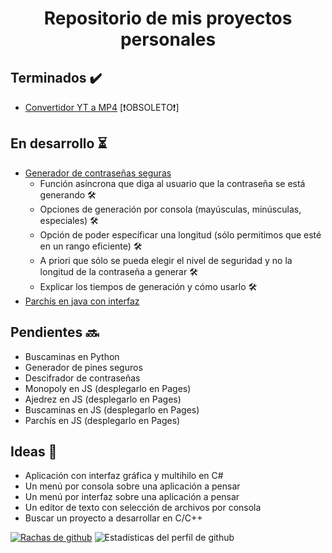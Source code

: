 <h1 align="center">Repositorio de mis proyectos personales</h1>

<h2>Terminados ✔️</h2>
<ul>
  <li><a href="https://github.com/uo287577/Proyectos/tree/main/Python/Convertidor%20yt%20a%20mp4" title="Enlace al código del convertidor YT a MP4">Convertidor YT a MP4</a> [❗OBSOLETO❗]</li>
</ul>

<h2>En desarrollo ⏳</h2>
<ul>
  <li><a href="https://github.com/uo287577/Proyectos/tree/main/Python/Generador%20de%20contraseñas" title="Enlace al código del generador de contraseñas seguras">Generador de contraseñas seguras</a>
    <ul>
      <li>Función asíncrona que diga al usuario que la contraseña se está generando 🛠️</li>
      <li>Opciones de generación por consola (mayúsculas, minúsculas, especiales) 🛠️</li>
      <li>Opción de poder especificar una longitud (sólo permitimos que esté en un rango eficiente) 🛠️</li>
      <li>A priori que sólo se pueda elegir el nivel de seguridad y no la longitud de la contraseña a generar 🛠️</li>
      <li>Explicar los tiempos de generación y cómo usarlo 🛠️</li>
    </ul>
  </li>
  <li><a href="https://github.com/uo287577/Proyectos/tree/main/Java/Parchís" title="Enlace al código del parchis desarrollado en java con interfaz gráfica">Parchís en java con interfaz</a></li>
</ul>

<h2>Pendientes 🔜</h2>
<ul>
  <li>Buscaminas en Python</li>
  <li>Generador de pines seguros</li>
  <li>Descifrador de contraseñas</li>
  <li>Monopoly en JS (desplegarlo en Pages)</li>
  <li>Ajedrez en JS (desplegarlo en Pages)</li>
  <li>Buscaminas en JS (desplegarlo en Pages)</li>
  <li>Parchís en JS (desplegarlo en Pages)</li>
</ul>

<h2>Ideas 💭</h2>
<ul>
  <li>Aplicación con interfaz gráfica y multihilo en C#</li>
  <li>Un menú por consola sobre una aplicación a pensar</li>
  <li>Un menú por interfaz sobre una aplicación a pensar</li>
  <li>Un editor de texto con selección de archivos por consola</li>
  <li>Buscar un proyecto a desarrollar en C/C++</li>
</ul>

[![Rachas de github](https://github-readme-streak-stats.herokuapp.com?user=uo287577&theme=modern-lilac2)](https://git.io/streak-stats) ![Estadísticas del perfil de github](https://github-readme-stats.vercel.app/api?username=uo287577&show_icons=true&theme=gotham)
